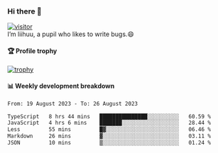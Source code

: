 ### Hi there 👋
[![visitor](https://visitor-badge.glitch.me/badge?page_id=liihuu&right_color=blue)](https://github.com/liihuu)<br>
I’m liihuu, a pupil who likes to write bugs.😄


#### 🏆 Profile trophy
[![trophy](https://github-profile-trophy.vercel.app?username=liihuu&margin-w=16&margin-h=16&rank=-C,-B)](https://github.com/liihuu)


#### 📊 Weekly development breakdown
<!--START_SECTION:waka-->

```txt
From: 19 August 2023 - To: 26 August 2023

TypeScript   8 hrs 44 mins   ███████████████░░░░░░░░░░   60.59 %
JavaScript   4 hrs 6 mins    ███████░░░░░░░░░░░░░░░░░░   28.44 %
Less         55 mins         █▓░░░░░░░░░░░░░░░░░░░░░░░   06.46 %
Markdown     26 mins         ▓░░░░░░░░░░░░░░░░░░░░░░░░   03.11 %
JSON         10 mins         ▒░░░░░░░░░░░░░░░░░░░░░░░░   01.24 %
```

<!--END_SECTION:waka-->

<!--
**liihuu/liihuu** is a ✨ _special_ ✨ repository because its `README.md` (this file) appears on your GitHub profile.

Here are some ideas to get you started:

- 🔭 I’m currently working on ...
- 🌱 I’m currently learning ...
- 👯 I’m looking to collaborate on ...
- 🤔 I’m looking for help with ...
- 💬 Ask me about ...
- 📫 How to reach me: ...
- 😄 Pronouns: ...
- ⚡ Fun fact: ...
-->
